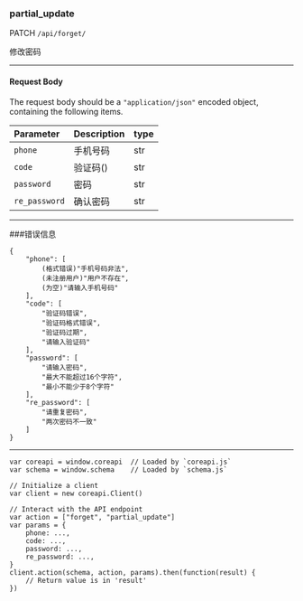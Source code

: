 ### partial_update

PATCH `/api/forget/`

修改密码

---

#### Request Body

The request body should be a `"application/json"` encoded object, containing the following items.

| Parameter     | Description | **type** |
| :------------ | :---------- | -------- |
| `phone`       | 手机号码    | str      |
| `code`        | 验证码()    | str      |
| `password`    | 密码        | str      |
| `re_password` | 确认密码    | str      |

----

###错误信息

```
{
    "phone": [
        (格式错误)"手机号码非法",
        (未注册用户)"用户不存在",
        (为空)"请输入手机号码"
    ],
    "code": [
        "验证码错误",
        "验证码格式错误",
        "验证码过期",
        "请输入验证码"
    ],
    "password": [
        "请输入密码",
        "最大不能超过16个字符",
        "最小不能少于8个字符"
    ],
    "re_password": [
        "请重复密码",
        "两次密码不一致"
    ]
}
```

---

```
var coreapi = window.coreapi  // Loaded by `coreapi.js`
var schema = window.schema    // Loaded by `schema.js`

// Initialize a client
var client = new coreapi.Client()

// Interact with the API endpoint
var action = ["forget", "partial_update"]
var params = {
    phone: ...,
    code: ...,
    password: ...,
    re_password: ...,
}
client.action(schema, action, params).then(function(result) {
    // Return value is in 'result'
})
```

